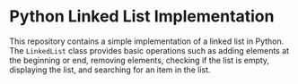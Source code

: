 # Python Linked List Implementation

This repository contains a simple implementation of a linked list in Python. The `LinkedList` class provides basic operations such as adding elements at the beginning or end, removing elements, checking if the list is empty, displaying the list, and searching for an item in the list.
